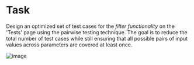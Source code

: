 # Task
Design an optimized set of test cases for the *filter functionality* on the 'Tests' page using the pairwise testing technique.
The goal is to reduce the total number of test cases while still ensuring that all possible pairs of input values across parameters are covered at least once.

![image](https://github.com/user-attachments/assets/d933de38-c38a-42d5-b256-fc97dc8c7ffd)

